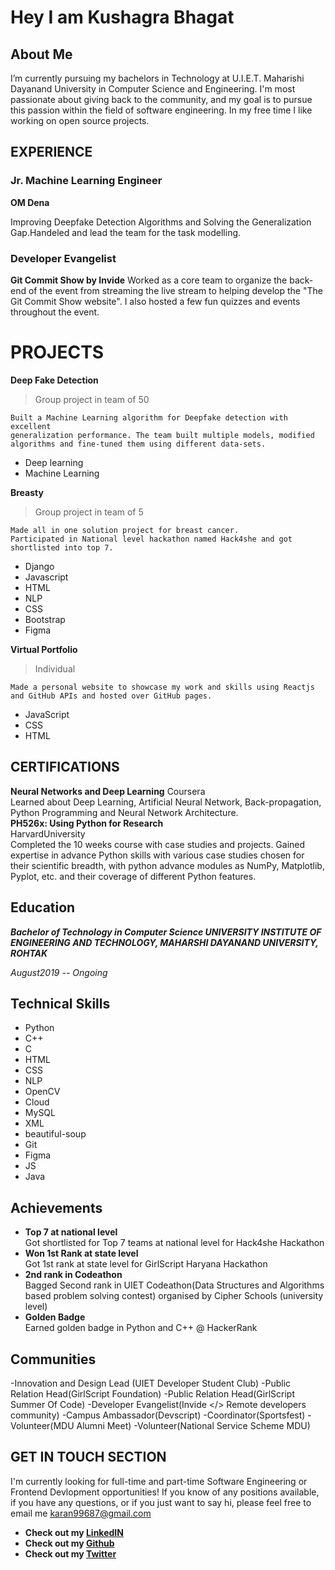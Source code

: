 # Hey I am Kushagra Bhagat

## About Me
I’m currently pursuing my bachelors in Technology at U.I.E.T. Maharishi Dayanand University in Computer Science and Engineering.
I'm most passionate about giving back to the community, and my goal is to pursue this passion within the field of software engineering.
In my free time I like working on open source projects.


## EXPERIENCE
### Jr. Machine Learning Engineer 
**OM Dena**

Improving Deepfake Detection Algorithms and Solving the Generalization Gap.Handeled and lead the team for the task modelling.

### Developer Evangelist
**Git Commit Show by Invide**
Worked as a core team to organize the back-end of the event from streaming the live stream to helping develop the "The Git Commit Show website".
I also hosted a few fun quizzes and events throughout the event.
# PROJECTS
**Deep Fake Detection** 
>Group project in team of 50

```
Built a Machine Learning algorithm for Deepfake detection with excellent
generalization performance. The team built multiple models, modified
algorithms and fine-tuned them using different data-sets.
```
- Deep learning     
- Machine Learning
   
 


**Breasty** 
>Group project in team of 5

```
Made all in one solution project for breast cancer.
Participated in National level hackathon named Hack4she and got shortlisted into top 7.
```
- Django
- Javascript
- HTML
- NLP
- CSS
- Bootstrap
- Figma

**Virtual Portfolio**
>Individual
```
Made a personal website to showcase my work and skills using Reactjs and GitHub APIs and hosted over GitHub pages.
```
- JavaScript
- CSS
- HTML


## CERTIFICATIONS
**Neural Networks and Deep Learning**
Coursera <br/>
Learned about Deep Learning, Artificial Neural Network, Back-propagation, Python Programming and Neural Network Architecture.<br/>
**PH526x: Using Python for Research**<br/>
HarvardUniversity <br/>
Completed the 10 weeks course with case studies and projects. Gained expertise in advance Python skills with various case studies chosen for their scientific breadth, with python advance modules as NumPy, Matplotlib, Pyplot, etc. and their coverage of different Python features.


## Education
***Bachelor of Technology in Computer Science
UNIVERSITY INSTITUTE OF ENGINEERING AND TECHNOLOGY, MAHARSHI DAYANAND UNIVERSITY, ROHTAK***


_August2019 -- Ongoing_
## Technical Skills

- Python
- C++
- C
- HTML
- CSS
- NLP
- OpenCV
- Cloud
- MySQL
- XML
- beautiful-soup
- Git
- Figma
- JS
- Java

## Achievements
- **Top 7 at national level**<br/>
Got shortlisted for Top 7 teams at national level for Hack4she Hackathon <br/>
- **Won 1st Rank at state level** <br/>
Got 1st rank at state level for GirlScript Haryana Hackathon <br/>
- **2nd rank  in Codeathon**  <br/>
Bagged Second rank in UIET Codeathon(Data Structures and Algorithms based problem solving contest) organised by Cipher Schools (university level)<br/>
- **Golden Badge**  <br/>
Earned golden badge in Python and C++ @ HackerRank <br/>
## Communities
-Innovation and Design Lead (UIET Developer Student Club)
-Public Relation Head(GirlScript Foundation)
-Public Relation Head(GirlScript Summer Of Code)
-Developer Evangelist(Invide </> Remote developers community)
-Campus Ambassador(Devscript)
-Coordinator(Sportsfest)
-Volunteer(MDU Alumni Meet)
-Volunteer(National Service Scheme MDU)
## GET IN TOUCH SECTION
I'm currently looking for full-time and part-time Software Engineering or Frontend Devlopment opportunities! If you know of any positions available, if you have any questions, or if you just want to say hi, please feel free to email me [karan99687@gmail.com](karan99687@gmail.com)






- **Check out my [LinkedIN](https://www.linkedin.com/in/kushagrabhagat/)**
- **Check out my [Github](https://github.com/kushagrabhagat)**
- **Check out my [Twitter](https://www.twitter.com/kushagrabhagat/)**


